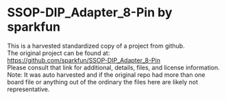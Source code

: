 
# SSOP-DIP_Adapter_8-Pin by sparkfun  
This is a harvested standardized copy of a project from github.  
The original project can be found at:  
https://github.com/sparkfun/SSOP-DIP_Adapter_8-Pin  
Please consult that link for additional, details, files, and license information.  
Note: It was auto harvested and if the original repo had more than one board file or anything out of the ordinary the files here are likely not representative.  
    